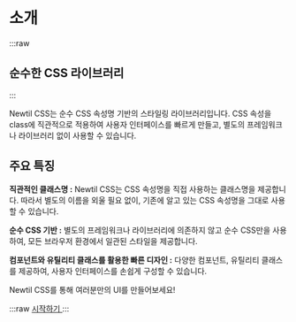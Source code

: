 # 소개

:::raw

<h2 class="my:2 n-font:subtitle font-weight:2 color:base-6">순수한 CSS 라이브러리</h2>
:::

Newtil CSS는 순수 CSS 속성명 기반의 스타일링 라이브러리입니다. CSS 속성을 class에 직관적으로 적용하여 사용자 인터페이스를 빠르게 만들고, 별도의 프레임워크나 라이브러리 없이 사용할 수 있습니다.

## 주요 특징

**직관적인 클래스명 :** Newtil CSS는 CSS 속성명을 직접 사용하는 클래스명을 제공합니다. 따라서 별도의 이름을 외울 필요 없이, 기존에 알고 있는 CSS 속성명을 그대로 사용할 수 있습니다.

**순수 CSS 기반 :** 별도의 프레임워크나 라이브러리에 의존하지 않고 순수 CSS만을 사용하여, 모든 브라우저 환경에서 일관된 스타일을 제공합니다.

**컴포넌트와 유틸리티 클래스를 활용한 빠른 디자인 :** 다양한 컴포넌트, 유틸리티 클래스를 제공하여, 사용자 인터페이스를 손쉽게 구성할 수 있습니다.

<div class="text-align:center mt:8 mb:4 font-weight:2">Newtil CSS를 통해 여러분만의 UI를 만들어보세요!</div>

:::raw
<a href="/newtil-css/guide/getting-started.html" class="n-btn n-btn-size:3 font-weight:3 w:100p">
시작하기
</a>
:::
